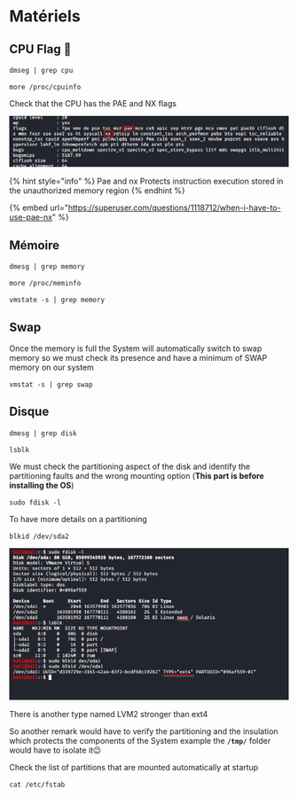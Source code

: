 # Matériels

## CPU Flag 🔴 

```text
dmseg | grep cpu
```

```text
more /proc/cpuinfo
```

Check that the CPU has the PAE and NX flags

![](../.gitbook/assets/cpu_flags.png)

{% hint style="info" %}
Pae and nx Protects instruction execution stored in the unauthorized memory region
{% endhint %}

{% embed url="https://superuser.com/questions/1118712/when-i-have-to-use-pae-nx" %}

## Mémoire

```text
dmesg | grep memory
```

```text
more /proc/meminfo
```

```text
vmstate -s | grep memory
```

## Swap

Once the memory is full the System will automatically switch to swap memory so we must check its presence and have a minimum of SWAP memory on our system

```text
vmstat -s | grep swap
```

## Disque

```text
dmesg | grep disk
```

```text
lsblk
```

We must check the partitioning aspect of the disk and identify the partitioning faults and the wrong mounting option \(**This part is before installing the OS**\)

```text
sudo fdisk -l
```

To have more details on a partitioning

```text
blkid /dev/sda2 
```

![](../.gitbook/assets/disk_linux.png)

There is another type named LVM2 stronger than ext4

So another remark would have to verify the partitioning and the insulation which protects the components of the System example the  **`/tmp/`** folder would have to isolate it😉 

Check the list of partitions that are mounted automatically at startup

```text
cat /etc/fstab
```

